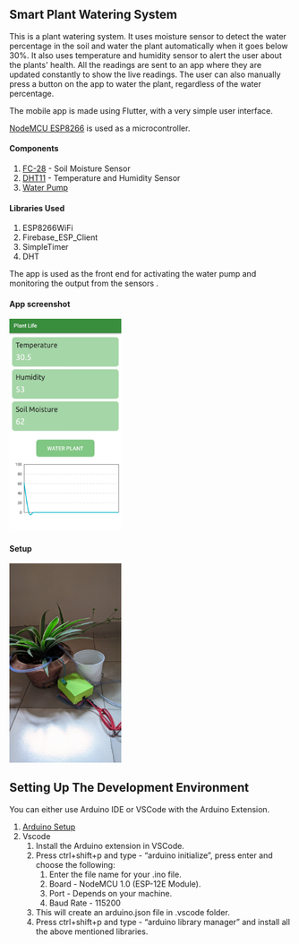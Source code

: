 ## Smart Plant Watering System

This is a plant watering system. It uses moisture sensor to detect the water percentage in the soil and water the plant automatically when it goes below 30%. It also uses temperature and humidity sensor to alert the user about the plants' health. All the readings are sent to an app where they are updated constantly to show the live readings.
The user can also manually press a button on the app to water the plant, regardless of the water percentage.

The mobile app is made using Flutter, with a very simple user interface.

[NodeMCU ESP8266](https://robu.in/product/nodemcu-cp2102-board/) is used as a microcontroller.

#### Components

1.  [FC-28](https://robu.in/product/soil-moisture-meter-soil-humidity-sensor-water-sensor-soil-hygrometer-ardunio/) - Soil Moisture Sensor
2.  [DHT11](https://robu.in/product/dht11-temperature-and-humidity-sensor-module-with-led/) - Temperature and Humidity Sensor
3.  [Water Pump](https://robu.in/product/dc-3-6-v-mini-micro-submersible-water-pump/)

#### Libraries Used

1.  ESP8266WiFi
2.  Firebase_ESP_Client
3.  SimpleTimer
4.  DHT


The app is used as the front end for activating the water pump and monitoring the output from the sensors .

#### App screenshot
<img src="images/SPWS_app.jpg" width=200>

#### Setup
<img src="images/setup.jpg" width=200>

## Setting Up The Development Environment

You can either use Arduino IDE or VSCode with the Arduino Extension.

1.  [Arduino Setup](https://www.instructables.com/How-to-Program-NodeMCU-on-Arduino-IDE/)
2.  Vscode 
    1.  Install the Arduino extension in VSCode.
    2.  Press ctrl+shift+p and type - “arduino initialize”, press enter and choose the following:
        1.  Enter the file name for your .ino file.
        2.  Board - NodeMCU 1.0 (ESP-12E Module).
        3.  Port - Depends on your machine.
        4.  Baud Rate - 115200
    3.  This will create an arduino.json file in .vscode folder.
    4.  Press ctrl+shift+p and type - “arduino library manager” and install all the above mentioned libraries.
